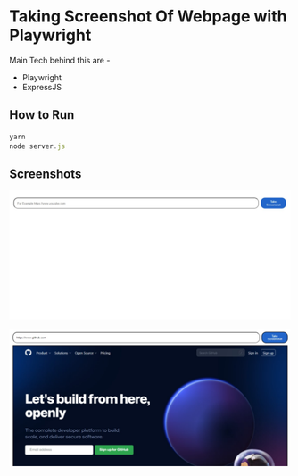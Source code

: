 # Taking Screenshot Of Webpage with Playwright

Main Tech behind this are -

- Playwright
- ExpressJS

## How to Run

```javascript
yarn
node server.js
```

## Screenshots

!["Input Field"](/screenshot/before_screenshot.jpg)

!["Screenshot Taken"](/screenshot/screenshot_taken.jpg)
